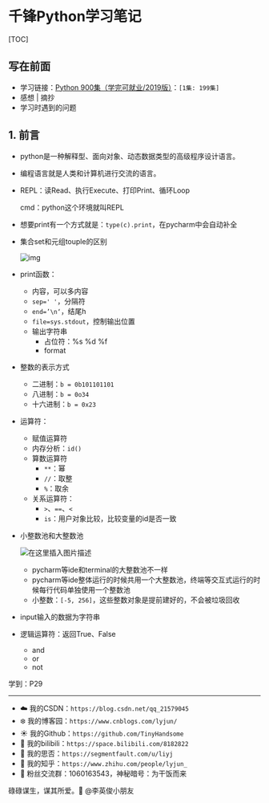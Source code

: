 # 千锋Python学习笔记

[TOC]

## 写在前面

- 学习链接：[Python 900集（学完可就业/2019版）](https://www.bilibili.com/video/BV15J411T7WQ)：`[1集: 199集]`
- 感想 | 摘抄
- 学习时遇到的问题

## 1. 前言

- python是一种解释型、面向对象、动态数据类型的高级程序设计语言。

- 编程语言就是人类和计算机进行交流的语言。

- REPL：读Read、执行Execute、打印Print、循环Loop 

  cmd：python这个环境就叫REPL

- 想要print有一个方式就是：`type(c).print`，在pycharm中会自动补全

- 集合set和元组touple的区别

  ![img](https://img-blog.csdn.net/20180822202401808?watermark/2/text/aHR0cHM6Ly9ibG9nLmNzZG4ubmV0L3FxXzQyNTk4MTMz/font/5a6L5L2T/fontsize/400/fill/I0JBQkFCMA==/dissolve/70)

- print函数：

  - 内容，可以多内容
  - `sep=' '`，分隔符
  - `end=’\n‘`，结尾h
  - `file=sys.stdout`，控制输出位置
  - 输出字符串
    - 占位符：%s %d %f
    - format

- 整数的表示方式

  - 二进制：`b = 0b101101101`
  - 八进制：`b = 0o34`
  - 十六进制：`b = 0x23`

- 运算符：

  - 赋值运算符
  - 内存分析：`id()`
  - 算数运算符
    - `**`：幂
    - `//`：取整
    - `%`：取余
  - 关系运算符：
    - `>`、`==`、`<`
    - `is`：用户对象比较，比较变量的id是否一致

- 小整数池和大整数池

  ![在这里插入图片描述](https://img-blog.csdnimg.cn/0eacc50fee674849b5a0865a46b2c326.png)

  - pycharm等ide和terminal的大整数池不一样
  - pycharm等ide整体运行的时候共用一个大整数池，终端等交互式运行的时候每行代码单独使用一个整数池
  - 小整数：`[-5, 256]`，这些整数对象是提前建好的，不会被垃圾回收

- input输入的数据为字符串

- 逻辑运算符：返回True、False

  - and
  - or
  - not





















学到：P29

------


- :cloud: 我的CSDN：`https://blog.csdn.net/qq_21579045`
- :snowflake: 我的博客园：`https://www.cnblogs.com/lyjun/`
- :sunny: 我的Github：`https://github.com/TinyHandsome`
- :rainbow: 我的bilibili：`https://space.bilibili.com/8182822`
- :avocado: 我的思否：`https://segmentfault.com/u/liyj`
- :tomato: 我的知乎：`https://www.zhihu.com/people/lyjun_`
- :penguin: 粉丝交流群：1060163543，神秘暗号：为干饭而来

碌碌谋生，谋其所爱。:ocean:              @李英俊小朋友
